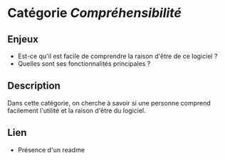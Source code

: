 # Catégorie *Compréhensibilité* 

## Enjeux

- Est-ce qu'il est facile de comprendre la raison d'être de ce logiciel ?
- Quelles sont ses fonctionnalités principales ?

## Description

Dans cette catégorie, on cherche à savoir si une personne comprend facilement l'utilité et la raison d'être du logiciel. 

## Lien

- Présence d'un readme